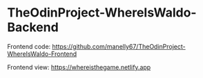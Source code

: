 # TheOdinProject-WhereIsWaldo-Backend

Frontend code: https://github.com/manelly67/TheOdinProject-WhereIsWaldo-Frontend

Frontend view: https://whereisthegame.netlify.app

